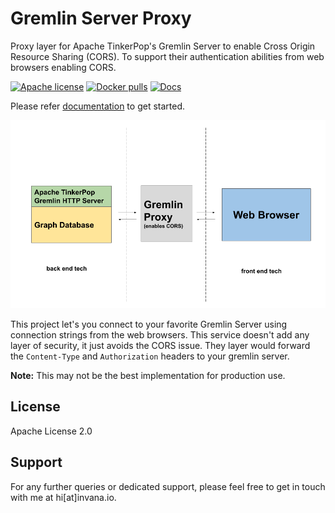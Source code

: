 # Gremlin Server Proxy 

Proxy layer for Apache TinkerPop's Gremlin Server to enable Cross Origin Resource Sharing (CORS). 
To support their authentication abilities from web browsers enabling CORS. 

[![Apache license](https://img.shields.io/badge/license-Apache-blue.svg)](https://github.com/invanalabs/gremlin-proxy/blob/master/LICENSE) 
[![Docker pulls](https://img.shields.io/docker/pulls/invanalabs/gremlin-proxy)](https://hub.docker.com/r/invanalabs/gremlin-proxy)
[![Docs](https://img.shields.io/badge/docs-latest%20version-blue)](https://invana.io/docs.html)

Please refer [documentation](https://invana.io/docs/gremlin-proxy/01-get-started) to get started.


![Overview Diagram](./diagram.png "Overview Diagram")


This project let's you connect to your favorite Gremlin Server using connection 
strings from the web browsers. This service doesn't add any layer of security, 
it just avoids the CORS issue. They layer would forward the `Content-Type` and `Authorization`
headers to your gremlin server.

**Note:** This may not be the best implementation for production use. 




## License 

Apache License 2.0

## Support

For any further queries or dedicated support, please feel free to get in touch with me at hi[at]invana.io.

